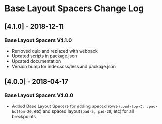 # Base Layout Spacers Change Log

## [4.1.0] - 2018-12-11
### Base Layout Spacers V4.1.0
- Removed gulp and replaced with webpack
- Updated scripts in package.json
- Updated documentation
- Version bump for index.scss/less and package.json

## [4.0.0] - 2018-04-17
### Base Layout Spacers V4.0.0
- Added Base Layout Spacers for adding spaced rows (`.pad-top-5, .pad-bottom-20`, etc) and  spaced layout (`pad-5, pad-20`, etc) for all breakpoints